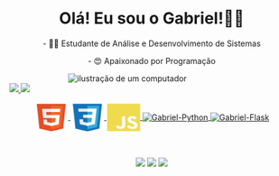 <h1 align="center">Olá! Eu sou o Gabriel!👋😁</h1>

<p align="center">
  - 👨‍🎓 Estudante de Análise e Desenvolvimento de Sistemas
</p>
<p align="center">
  - 😍 Apaixonado por Programação
</p>
<img src="https://raw.githubusercontent.com/MicaelliMedeiros/micaellimedeiros/master/image/computer-illustration.png" alt="ilustração de um computador" min-width="400px" max-width="450px" width="400px" align="right">

<div align="left"><br>
  <a href="https://github.com/gabrielVRodriguez">
  <img height="160em"  src="https://github-readme-stats.vercel.app/api?username=gabrielVRodriguez&show_icons=true&theme=black&include_all_commits=true&count_private=true"/>
  <img height="160em"  src="https://github-readme-stats.vercel.app/api/top-langs/?username=gabrielVRodriguez&layout=compact&langs_count=7&theme=black"/>
</div>
    
<div style="display: inline_block" align="center"><br>
  <img align="center" alt="Gabriel-Html" height="50" width="60" src="https://raw.githubusercontent.com/devicons/devicon/master/icons/html5/html5-original.svg"/>
  <img align="center" alt="Gabriel-CSS" height="50" width="60" src="https://raw.githubusercontent.com/devicons/devicon/master/icons/css3/css3-original.svg"/>
  <img align="center" alt="Gabriel-JS" height="50" width="60" src="https://raw.githubusercontent.com/devicons/devicon/master/icons/javascript/javascript-plain.svg"/> 
  <img align="center" alt="Gabriel-Python" height="50" width="60" src="https://cdn.jsdelivr.net/gh/devicons/devicon@latest/icons/python/python-original.svg" /> 
  <img align="center" alt="Gabriel-Flask" height="50" width="60" src="https://cdn.jsdelivr.net/gh/devicons/devicon@latest/icons/flask/flask-original.svg" />
</div>
   
##
    
 <div style="display: inline_block" align="center"><br> 
 <a href="https://www.linkedin.com/in/gabriel-rodriguez-92567b260" target="_blank"><img src="https://img.shields.io/badge/-LinkedIn-%230077B5?style=for-the-badge&logo=linkedin&logoColor=white" target="_blank"></a> 
  <a href = "mailto:g.rodriguezsouza17@gmail.com"><img src="https://img.shields.io/badge/-Gmail-%23333?style=for-the-badge&logo=gmail&logoColor=white" target="_blank"></a>
  <a href="https://www.instagram.com/gbriel.rodriguez/" target="_blank"><img src="https://img.shields.io/badge/-Instagram-%23E4405F?style=for-the-badge&logo=instagram&logoColor=white" target="_blank"></a>
</div>
